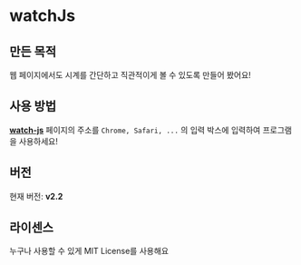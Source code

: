 # watchJs

## 만든 목적
웹 페이지에서도 시계를 간단하고 직관적이게 볼 수 있도록 만들어 봤어요!

## 사용 방법
[**watch-js**](https://watch-js.netlify.app) 페이지의 주소를 `Chrome, Safari, ...` 의 입력 박스에 입력하여 프로그램을 사용하세요!

## 버전
현재 버전: **v2.2**

## 라이센스
누구나 사용할 수 있게 MIT License를 사용해요
